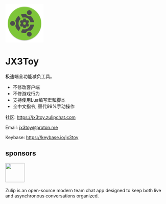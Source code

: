 <img width="120" height="120" src="https://raw.githubusercontent.com/JX3Toy/JX3Toy/main/Logo.svg" alt="JX3Toy"/>

# JX3Toy
极速端全功能减负工具。

- 不修改客户端
- 不修游戏行为
- 支持使用Lua编写宏和脚本
- 全中文指令, 替代99%手动操作


社区: <https://jx3toy.zulipchat.com>

Email: <jx3toy@proton.me>

Keybase: <https://keybase.io/jx3toy>


## sponsors

<a href="https://zulip.com">
  <img width="60" height="60" src="https://raw.githubusercontent.com/zulip/zulip/main/static/images/logo/zulip-icon-circle.svg">
</a>

Zulip is an open-source modern team chat app designed to keep both live and asynchronous conversations organized.
